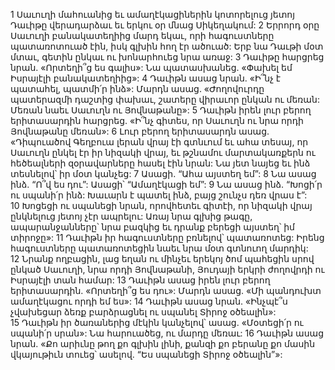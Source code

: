 1 Սաւուղի մահուանից եւ ամաղէկացիներին կոտորելուց յետոյ Դաւիթը վերադարձաւ եւ երկու օր մնաց Սիկեղակում: 2 Երրորդ օրը Սաւուղի բանակատեղիից մարդ եկաւ, որի հագուստները պատառոտուած էին, իսկ գլխին հող էր ածուած: Երբ նա Դաւթի մօտ մտաւ, գետին ընկաւ ու խոնարհուեց նրա առաջ: 3 Դաւիթը հարցրեց նրան. «Որտեղի՞ց ես գալիս»: Նա պատասխանեց. «Փախել եմ Իսրայէլի բանակատեղիից»: 4 Դաւիթն ասաց նրան. «Ի՞նչ է պատահել, պատմի՛ր ինձ»: Մարդն ասաց. «Ժողովուրդը պատերազմի դաշտից փախաւ, շատերը վիրաւոր ընկան ու մեռան: Մեռան նաեւ Սաւուղն ու Յովնաթանը»: 5 Դաւիթն իրեն լուր բերող երիտասարդին հարցրեց. «Ի՞նչ գիտես, որ Սաւուղն ու նրա որդի Յովնաթանը մեռան»: 6 Լուր բերող երիտասարդն ասաց. «Դիպուածով Գեղբուա լերան վրայ էի գտնւում եւ ահա տեսայ, որ Սաւուղն ընկել էր իր նիզակի վրայ, եւ թշնամու մարտակառքերն ու հեծեալների զօրավարները հասել էին նրան: Նա յետ նայեց եւ ինձ տեսնելով՝ իր մօտ կանչեց: 7 Ասացի. “Ահա այստեղ եմ”: 8 Նա ասաց ինձ. “Ո՞վ ես դու”: Ասացի՝ “Ամաղէկացի եմ”: 9 Նա ասաց ինձ. “Խոցի՛ր ու սպանի՛ր ինձ: Խաւարն է պատել ինձ, բայց շունչս դեռ վրաս է”: 10 Խոցեցի ու սպանեցի նրան, որովհետեւ գիտէի, որ նիզակի վրայ ընկնելուց յետոյ չէր ապրելու: Առայ նրա գլխից թագը, ապարանջանները՝ նրա բազկից եւ դրանք բերեցի այստեղ՝ իմ տիրոջը»: 11 Դաւիթն իր հագուստները բռնելով՝ պատառոտեց: Իրենց հագուստները պատառոտեցին նաեւ նրա մօտ գտնուող մարդիկ: 12 Նրանք ողբացին, լաց եղան ու մինչեւ երեկոյ ծոմ պահեցին սրով ընկած Սաւուղի, նրա որդի Յովնաթանի, Յուդայի երկրի ժողովրդի ու Իսրայէլի տան համար:
13 Դաւիթն ասաց իրեն լուր բերող երիտասարդին. «Որտեղի՞ց ես դու»: Մարդն ասաց. «Մի պանդուխտ ամաղէկացու որդի եմ ես»: 14 Դաւիթն ասաց նրան. «Ինչպէ՞ս չվախեցար ձեռք բարձրացնել ու սպանել Տիրոջ օծեալին»: 15 Դաւիթն իր ծառաներից մէկին կանչելով՝ ասաց. «Մօտեցի՛ր ու սպանի՛ր սրան»: Նա հարուածեց, ու մարդը մեռաւ: 16 Դաւիթն ասաց նրան. «Քո արիւնը թող քո գլխին լինի, քանզի քո բերանը քո մասին վկայութիւն տուեց՝ ասելով. “Ես սպանեցի Տիրոջ օծեալին”»:
